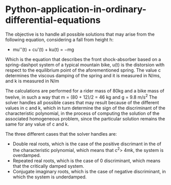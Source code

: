 # Python-application-in-ordinary-differential-equations


The objective is to handle all possible solutions that may arise from the following equation, considering a fall from height h:
  + mu''(t) + cu'(t) + ku(t) = −mg

Which is the equation that describes the front shock-absorber based on a spring-dashpot system of a 
typical mountain bike, u(t) is the distorsion with respect to the equilibrium point of the aforementioned
spring. The value c determines the viscous damping of the spring and it is measured in N/ms, and k is measured in N/m

The calculations are performed for a rider mass of 80kg and a bike mass of twelve, in such a way that m = (80 + 12)/2 = 46 kg and g = 9.8 m/s<sup>2</sup>
The solver handles all possible cases that may result because of the different values in c and k, which in turn determine the sign of the discriminant
of the characteristic polynomial, in the process of computing the solution of the associated homogeneous problem, since the particular solution remains
the same for any value of c and k.

The three different cases that the solver handles are:
  - Double real roots, which is the case of the positive discrimant in the of the characteristic polynomial, which means that c<sup>2</sup>> 4mk, the system is overdamped.
  - Repeated real roots, which is the case of 0 discriminant, which means that the critically damped system.
  - Conjugate imaginary roots, which is the case of negative discriminant, in which the system is underdamped.


